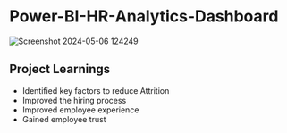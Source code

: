 # Power-BI-HR-Analytics-Dashboard
![Screenshot 2024-05-06 124249](https://github.com/Kapildarwani22/Power-BI-HR-Analytics-Dashboard/assets/116799321/2dbf3d01-ed30-4e37-9cbd-4507a41baea2)

## Project Learnings
- Identified key factors to reduce Attrition
- Improved the hiring process
- Improved employee experience
- Gained employee trust

